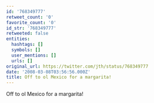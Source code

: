 ```yaml
---
id: '768349777'
retweet_count: '0'
favorite_count: '0'
id_str: '768349777'
retweeted: false
entities:
  hashtags: []
  symbols: []
  user_mentions: []
  urls: []
original_url: https://twitter.com/jth/status/768349777
date: '2008-03-08T03:56:56.000Z'
title: Off to ol Mexico for a margarita!
---
```


Off to ol Mexico for a margarita!